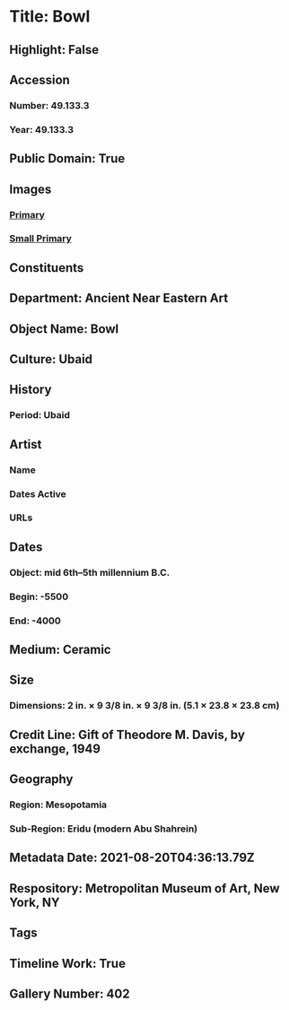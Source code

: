 # Title: Bowl
## Highlight: False
## Accession
### Number: 49.133.3
### Year: 49.133.3
## Public Domain: True
## Images
### [Primary](https://images.metmuseum.org/CRDImages/an/original/DP104228.jpg)
### [Small Primary](https://images.metmuseum.org/CRDImages/an/web-large/DP104228.jpg)
## Constituents
## Department: Ancient Near Eastern Art
## Object Name: Bowl
## Culture: Ubaid
## History
### Period: Ubaid
## Artist
### Name
### Dates Active
### URLs
## Dates
### Object: mid 6th–5th millennium B.C.
### Begin: -5500
### End: -4000
## Medium: Ceramic
## Size
### Dimensions: 2 in. × 9 3/8 in. × 9 3/8 in. (5.1 × 23.8 × 23.8 cm)
## Credit Line: Gift of Theodore M. Davis, by exchange, 1949
## Geography
### Region: Mesopotamia
### Sub-Region: Eridu (modern Abu Shahrein)
## Metadata Date: 2021-08-20T04:36:13.79Z
## Respository: Metropolitan Museum of Art, New York, NY
## Tags
## Timeline Work: True
## Gallery Number: 402